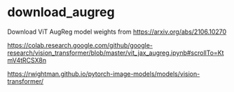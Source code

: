 # download_augreg
Download ViT AugReg model weights from https://arxiv.org/abs/2106.10270

https://colab.research.google.com/github/google-research/vision_transformer/blob/master/vit_jax_augreg.ipynb#scrollTo=KtmV4tRCSX8n

https://rwightman.github.io/pytorch-image-models/models/vision-transformer/
